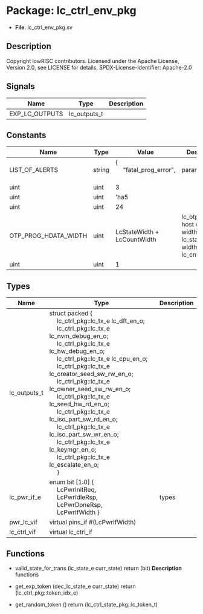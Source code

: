 # Package: lc_ctrl_env_pkg

- **File**: lc_ctrl_env_pkg.sv
## Description

 Copyright lowRISC contributors.
 Licensed under the Apache License, Version 2.0, see LICENSE for details.
 SPDX-License-Identifier: Apache-2.0


## Signals

| Name           | Type         | Description |
| -------------- | ------------ | ----------- |
| EXP_LC_OUTPUTS | lc_outputs_t |             |
## Constants

| Name                 | Type   | Value                                                                                        | Description                                                         |
| -------------------- | ------ | -------------------------------------------------------------------------------------------- | ------------------------------------------------------------------- |
| LIST_OF_ALERTS       | string | {<br><span style="padding-left:20px">"fatal_prog_error",<br><span style="padding-left:20px"> |  parameters                                                         |
| uint                 | uint   | 3                                                                                            |                                                                     |
| uint                 | uint   | 'ha5                                                                                         |                                                                     |
| uint                 | uint   | 24                                                                                           |                                                                     |
| OTP_PROG_HDATA_WIDTH | uint   | LcStateWidth + LcCountWidth                                                                  |  lc_otp_program host data width: lc_state_e width + lc_cnt_e width  |
| uint                 | uint   | 1                                                                                            |                                                                     |
## Types

| Name         | Type                                                                                                                                                                                                                                                                                                                                                                                                                                                                                                                                                                                                                                                                                                                                                                                                                                                                                                                                                                              | Description |
| ------------ | --------------------------------------------------------------------------------------------------------------------------------------------------------------------------------------------------------------------------------------------------------------------------------------------------------------------------------------------------------------------------------------------------------------------------------------------------------------------------------------------------------------------------------------------------------------------------------------------------------------------------------------------------------------------------------------------------------------------------------------------------------------------------------------------------------------------------------------------------------------------------------------------------------------------------------------------------------------------------------- | ----------- |
| lc_outputs_t | struct packed {<br><span style="padding-left:20px">     lc_ctrl_pkg::lc_tx_e lc_dft_en_o;<br><span style="padding-left:20px">     lc_ctrl_pkg::lc_tx_e lc_nvm_debug_en_o;<br><span style="padding-left:20px">     lc_ctrl_pkg::lc_tx_e lc_hw_debug_en_o;<br><span style="padding-left:20px">     lc_ctrl_pkg::lc_tx_e lc_cpu_en_o;<br><span style="padding-left:20px">     lc_ctrl_pkg::lc_tx_e lc_creator_seed_sw_rw_en_o;<br><span style="padding-left:20px">     lc_ctrl_pkg::lc_tx_e lc_owner_seed_sw_rw_en_o;<br><span style="padding-left:20px">     lc_ctrl_pkg::lc_tx_e lc_seed_hw_rd_en_o;<br><span style="padding-left:20px">     lc_ctrl_pkg::lc_tx_e lc_iso_part_sw_rd_en_o;<br><span style="padding-left:20px">     lc_ctrl_pkg::lc_tx_e lc_iso_part_sw_wr_en_o;<br><span style="padding-left:20px">     lc_ctrl_pkg::lc_tx_e lc_keymgr_en_o;<br><span style="padding-left:20px">     lc_ctrl_pkg::lc_tx_e lc_escalate_en_o;<br><span style="padding-left:20px">   } |             |
| lc_pwr_if_e  | enum bit [1:0] {<br><span style="padding-left:20px">     LcPwrInitReq,<br><span style="padding-left:20px">     LcPwrIdleRsp,<br><span style="padding-left:20px">     LcPwrDoneRsp,<br><span style="padding-left:20px">     LcPwrIfWidth   }                                                                                                                                                                                                                                                                                                                                                                                                                                                                                                                                                                                                                                                                                                                                       |  types      |
| pwr_lc_vif   | virtual pins_if #(LcPwrIfWidth)                                                                                                                                                                                                                                                                                                                                                                                                                                                                                                                                                                                                                                                                                                                                                                                                                                                                                                                                                   |             |
| lc_ctrl_vif  | virtual lc_ctrl_if                                                                                                                                                                                                                                                                                                                                                                                                                                                                                                                                                                                                                                                                                                                                                                                                                                                                                                                                                                |             |
## Functions
- valid_state_for_trans <font id="function_arguments">(lc_state_e curr_state)</font> <font id="function_return">return (bit)</font>
**Description**
 functions

- get_exp_token <font id="function_arguments">(dec_lc_state_e curr_state)</font> <font id="function_return">return (lc_ctrl_pkg::token_idx_e)</font>
- get_random_token <font id="function_arguments">()</font> <font id="function_return">return (lc_ctrl_state_pkg::lc_token_t)</font>

